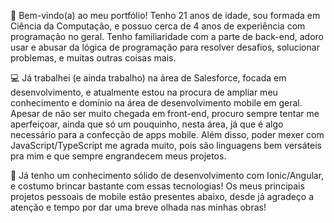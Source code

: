 📂 Bem-vindo(a) ao meu portfólio! Tenho 21 anos de idade, sou formada em Ciência da Computação, e possuo cerca de 4 anos de experiência com programação no geral. Tenho familiaridade com a parte de back-end, adoro usar e abusar da lógica de programação para resolver desafios, solucionar problemas, e muitas outras coisas mais.

💻 Já trabalhei (e ainda trabalho) na área de Salesforce, focada em desenvolvimento, e atualmente estou na procura de ampliar meu conhecimento e domínio na área de desenvolvimento mobile em geral. Apesar de não ser muito chegada em front-end, procuro sempre tentar me aperfeiçoar, ainda que só um pouquinho, nesta área, já que é algo necessário para a confecção de apps mobile. Além disso, poder mexer com JavaScript/TypeScript me agrada muito, pois são linguagens bem versáteis pra mim e que sempre engrandecem meus projetos.

📱 Já tenho um conhecimento sólido de desenvolvimento com Ionic/Angular, e costumo brincar bastante com essas tecnologias! Os meus principais projetos pessoais de mobile estão presentes abaixo, desde já agradeço a atenção e tempo por dar uma breve olhada nas minhas obras!
